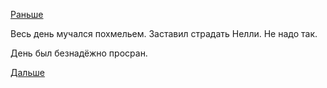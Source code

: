 [Раньше](2019.10.26.md)

Весь день мучался похмельем. Заставил страдать Нелли. Не надо так.

День был безнадёжно просран.

[Дальше](2019.10.28.md)
